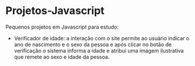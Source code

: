 # Projetos-Javascript
Pequenos projetos em Javascript para estudo:
- Verificador de idade: a interação com o site permite ao usuário indicar o ano de nascimento e o sexo da pessoa e após clicar no botão de verificação o sistema informa a idade e atribui uma imagem ilustrativa que remete ao sexo e idade da pessoa.
